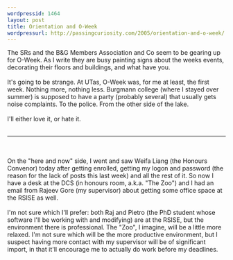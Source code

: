 ```yaml
---
wordpressid: 1464
layout: post
title: Orientation and O-Week
wordpressurl: http://passingcuriosity.com/2005/orientation-and-o-week/
---
```

The SRs and the B&G Members Association and Co seem to be gearing up for O-Week. As I write they are busy painting signs about the weeks events, decorating their floors and buildings, and what have you.<br /><br />It's going to be strange. At UTas, O-Week was, for me at least, the first week. Nothing more, nothing less. Burgmann college (where I stayed over summer) is supposed to have a party (probably several) that usually gets noise complaints. To the police. From the other side of the lake.<br /><br />I'll either love it, or hate it.<br /><br /><hr/><br /><br />On the "here and now" side, I went and saw Weifa Liang (the Honours Convenor) today after getting enrolled, getting my logon and password (the reason for the lack of posts this last week) and all the rest of it. So now I have a desk at the DCS (in honours room, a.k.a. "The Zoo") and I had an email from Rajeev Gore (my supervisor) about getting some office space at the RSISE as well.<br /><br />I'm not sure which I'll prefer: both Raj and Pietro (the PhD student whose software I'll be working with and modifying) are at the RSISE, but the environment there is professional. The "Zoo", I imagine, will be a little more relaxed. I'm not sure which will be the more productive environment, but I suspect having more contact with my supervisor will be of significant import, in that it'll encourage me to actually do work before my deadlines.
